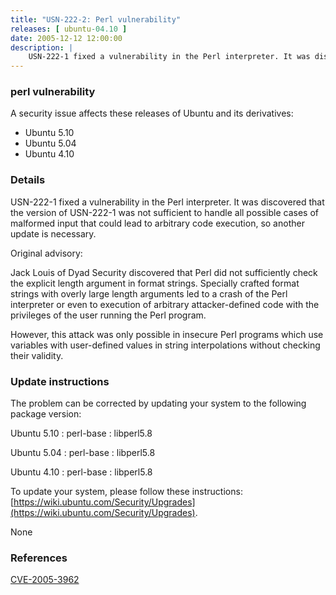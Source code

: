 ```yaml
---
title: "USN-222-2: Perl vulnerability"
releases: [ ubuntu-04.10 ]
date: 2005-12-12 12:00:00
description: |
    USN-222-1 fixed a vulnerability in the Perl interpreter. It was discovered that the version of USN-222-1 was not sufficient to handle all possible cases of malformed input that could lead to arbitrary code execution, so another update is necessary.
--- 
```

 
### perl vulnerability

A security issue affects these releases of Ubuntu and its derivatives:

* Ubuntu 5.10
* Ubuntu 5.04
* Ubuntu 4.10

### Details

USN-222-1 fixed a vulnerability in the Perl interpreter. It was discovered that the version of USN-222-1 was not sufficient to handle all possible cases of malformed input that could lead to arbitrary code execution, so another update is necessary.

Original advisory:

 Jack Louis of Dyad Security discovered that Perl did not sufficiently check the explicit length argument in format strings. Specially crafted format strings with overly large length arguments led to a crash of the Perl interpreter or even to execution of arbitrary attacker-defined code with the privileges of the user running the Perl program.

 However, this attack was only possible in insecure Perl programs which use variables with user-defined values in string interpolations without checking their validity.

### Update instructions

The problem can be corrected by updating your system to the following package version:

Ubuntu 5.10
 : perl-base 
 : libperl5.8 

Ubuntu 5.04
 : perl-base 
 : libperl5.8 

Ubuntu 4.10
 : perl-base 
 : libperl5.8 

To update your system, please follow these instructions: [https://wiki.ubuntu.com/Security/Upgrades](https://wiki.ubuntu.com/Security/Upgrades).

None

### References

 [CVE-2005-3962](http://people.ubuntu.com/~ubuntu-security/cve/CVE-2005-3962)
 
